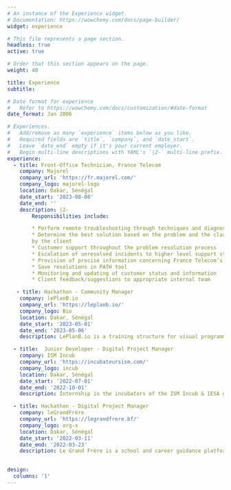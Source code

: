```yaml
---
# An instance of the Experience widget.
# Documentation: https://wowchemy.com/docs/page-builder/
widget: experience

# This file represents a page section.
headless: true
active: true

# Order that this section appears on the page.
weight: 40

title: Experience
subtitle:

# Date format for experience
#   Refer to https://wowchemy.com/docs/customization/#date-format
date_format: Jan 2006

# Experiences.
#   Add/remove as many `experience` items below as you like.
#   Required fields are `title`, `company`, and `date_start`.
#   Leave `date_end` empty if it's your current employer.
#   Begin multi-line descriptions with YAML's `|2-` multi-line prefix.
experience:
  - title: Front-Office Technician, France Telecom
    company: Majorel
    company_url: 'https://fr.majorel.com/'
    company_logo: majorel-logo
    location: Dakar, Sénégal
    date_start: '2023-08-08'
    date_end: ''
    description: |2-
        Responsibilities include:

        * Perform remote troubleshooting through techniques and diagnostics and relevant questions
        * Determine the best solution based on the problem and the clarifications provided
        by the client
        * Customer support throughout the problem resolution process
        * Escalation of unresolved incidents to higher level support staff
        * Provision of precise information concerning France Telecom’s products or services
        * Save resolutions in PATH tool
        * Monitoring and updating of customer status and information
        * Client feedback/suggestions to appropriate internal team

   - title: Hackathon - Community Manager
    company: lePlanB.io
    company_url: 'https://leplanb.io/'
    company_logo: Bio
    location: Dakar, Sénégal
    date_start: '2023-05-01'
    date_end: '2023-05-06'
    description: LePlanB.io is a training structure for visual programming tools that require little technical knowledge (No-Code) whose missions are Strengthen employability, facilitate business creation, accelerate digital transformation. During a Hackathon organized within the ISM group, my team and I solved the problems submitted by the company.

  - title:  Junior Developer - Digital Project Manager
    company: ISM Incub
    company_url: 'https://incubateursism.com/'
    company_logo: incub
    location: Dakar, Sénégal
    date_start: '2022-07-01'
    date_end: '2022-10-01'
    description: Internship in the incubators of the ISM Incub & IESA group my main missions were the implementation of a communication strategy and redesign of the website.

  - title: Hackathon - Digital Project Manager
    company: leGrandFrère
    company_url: 'https://legrandfrere.bf/'
    company_logo: org-x
    location: Dakar, Sénégal
    date_start: '2022-03-11'
    date_end: '2022-03-23'
    description: Le Grand Frère is a school and career guidance platform that provides high school and university graduates, students, professionals and parents with all the information they need on post-baccalaureate and university life in Burkina Faso. During a Hackathon organized within the ISM group, my team and I solved the problems submitted by the company, ranging from the expansion of the territory to Senegal, to a prototyping of the site's redesign.

 
design:
  columns: '1'
---
```


